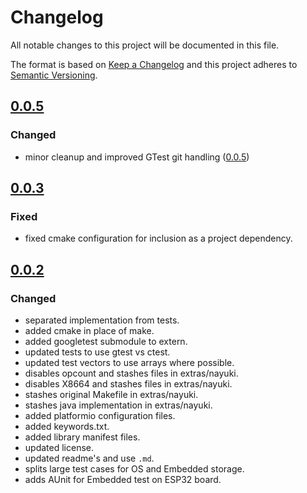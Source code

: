 # Changelog

All notable changes to this project will be documented in this file.

The format is based on [Keep a Changelog](http://keepachangelog.com/en/1.0.0/)
and this project adheres to [Semantic Versioning](http://semver.org/spec/v2.0.0.html).

## [0.0.5]

### Changed
-   minor cleanup and improved GTest git handling ([0.0.5])

## [0.0.3]

### Fixed
-   fixed cmake configuration for inclusion as a project dependency.

## [0.0.2]

### Changed
-   separated implementation from tests.
-   added cmake in place of make.
-   added googletest submodule to extern.
-   updated tests to use gtest vs ctest.
-   updated test vectors to use arrays where possible.
-   disables opcount and stashes files in extras/nayuki.
-   disables X8664 and stashes files in extras/nayuki.
-   stashes original Makefile in extras/nayuki.
-   stashes java implementation in extras/nayuki.
-   added platformio configuration files.
-   added keywords.txt.
-   added library manifest files.
-   updated license.
-   updated readme's and use `.md`.
-   splits large test cases for OS and Embedded storage.
-   adds AUnit for Embedded test on ESP32 board.

[0.0.2]: https://github.com/sleepdefic1t/bcl/compare/master...0.0.2
[0.0.3]: https://github.com/sleepdefic1t/bcl/compare/0.0.2...0.0.3
[0.0.5]: https://github.com/sleepdefic1t/bcl/compare/0.0.3...0.0.5
